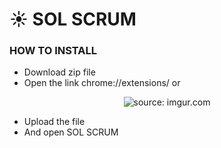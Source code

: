 # ☀️ SOL SCRUM

### HOW TO INSTALL

- Download zip file
- Open the link chrome://extensions/ or

<p align="center">
  <img src="https://i.imgur.com/Waga5PZ.png" title="source: imgur.com" />
<p/>



- Upload the file
- And open SOL SCRUM
